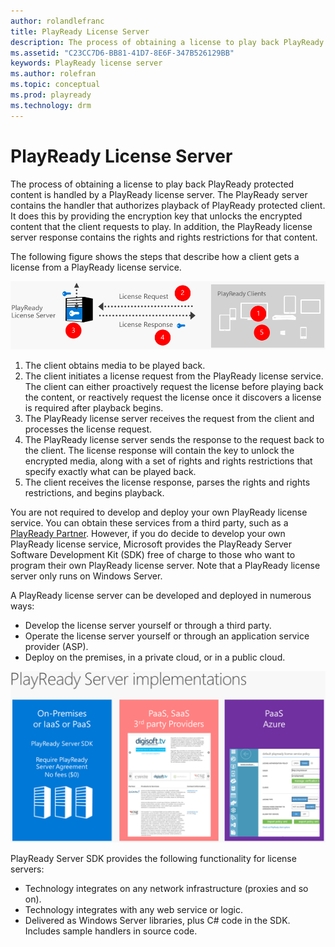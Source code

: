 ```yaml
---
author: rolandlefranc
title: PlayReady License Server
description: The process of obtaining a license to play back PlayReady protected content is handled by a PlayReady license server.
ms.assetid: "C23CC7D6-BB81-41D7-8E6F-347B526129BB"
keywords: PlayReady license server
ms.author: rolefran
ms.topic: conceptual
ms.prod: playready
ms.technology: drm
---
```



# PlayReady License Server


The process of obtaining a license to play back PlayReady protected content is handled by a PlayReady license server. The PlayReady server contains the handler that authorizes playback of PlayReady protected client. It does this by providing the encryption key that unlocks the encrypted content that the client requests to play. In addition, the PlayReady license server response contains the rights and rights restrictions for that content.

The following figure shows the steps that describe how a client gets a license from a PlayReady license service.

![Video Service Architecture](../images/video_service_arch.png)

  1.  The client obtains media to be played back.
  2.  The client initiates a license request from the PlayReady license service. The client can either proactively request the license before playing back the content, or reactively request the license once it discovers a license is required after playback begins.
  3.  The PlayReady license server receives the request from the client and processes the license request.
  4.  The PlayReady license server sends the response to the request back to the client. The license response will contain the key to unlock the encrypted media, along with a set of rights and rights restrictions that specify exactly what can be played back.
  5.  The client receives the license response, parses the rights and rights restrictions, and begins playback.

You are not required to develop and deploy your own PlayReady license service. You can obtain these services from a third party, such as a [PlayReady Partner](https://www.microsoft.com/playready/partners/). However, if you do decide to develop your own PlayReady license service, Microsoft provides the PlayReady Server Software Development Kit (SDK) free of charge to those who want to program their own PlayReady license server. Note that a PlayReady license server only runs on Windows Server.

A PlayReady license server can be developed and deployed in numerous ways:

  *  Develop the license server yourself or through a third party.
  *  Operate the license server yourself or through an application service provider (ASP).
  *  Deploy on the premises, in a private cloud, or in a public cloud.

![PlayReady Server Implementations](../images/playready_server_implementations.png)

PlayReady Server SDK provides the following functionality for license servers:

  *  Technology integrates on any network infrastructure (proxies and so on).
  *  Technology integrates with any web service or logic.
  *  Delivered as Windows Server libraries, plus C# code in the SDK. Includes sample handlers in source code.

